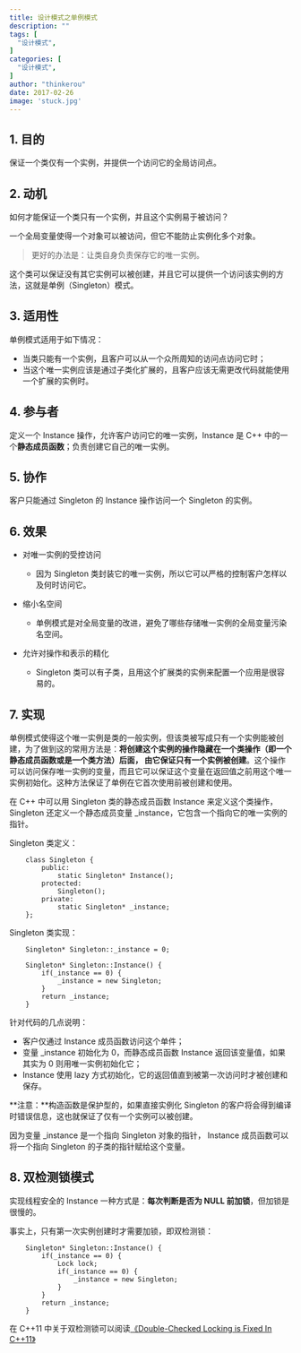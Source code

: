 ```yaml
---
title: 设计模式之单例模式
description: ""
tags: [
  "设计模式",
]
categories: [
  "设计模式",
]
author: "thinkerou"
date: 2017-02-26
image: 'stuck.jpg'
---
```



## 1. 目的

保证一个类仅有一个实例，并提供一个访问它的全局访问点。

## 2. 动机

如何才能保证一个类只有一个实例，并且这个实例易于被访问？

一个全局变量使得一个对象可以被访问，但它不能防止实例化多个对象。

> 更好的办法是：让类自身负责保存它的唯一实例。

这个类可以保证没有其它实例可以被创建，并且它可以提供一个访问该实例的方法，这就是单例（Singleton）模式。


## 3. 适用性

单例模式适用于如下情况：

- 当类只能有一个实例，且客户可以从一个众所周知的访问点访问它时；
- 当这个唯一实例应该是通过子类化扩展的，且客户应该无需更改代码就能使用一个扩展的实例时。

## 4. 参与者

定义一个 Instance 操作，允许客户访问它的唯一实例，Instance 是 C++ 中的一个**静态成员函数**；负责创建它自己的唯一实例。

## 5. 协作

客户只能通过 Singleton 的 Instance 操作访问一个 Singleton 的实例。

## 6. 效果

- 对唯一实例的受控访问
  - 因为 Singleton 类封装它的唯一实例，所以它可以严格的控制客户怎样以及何时访问它。
 
- 缩小名空间
  - 单例模式是对全局变量的改进，避免了哪些存储唯一实例的全局变量污染名空间。

- 允许对操作和表示的精化
  - Singleton 类可以有子类，且用这个扩展类的实例来配置一个应用是很容易的。

## 7. 实现

单例模式使得这个唯一实例是类的一般实例，但该类被写成只有一个实例能被创建，为了做到这的常用方法是：**将创建这个实例的操作隐藏在一个类操作（即一个静态成员函数或是一个类方法）后面， 由它保证只有一个实例被创建**。这个操作可以访问保存唯一实例的变量，而且它可以保证这个变量在返回值之前用这个唯一实例初始化。这种方法保证了单例在它首次使用前被创建和使用。

在 C++ 中可以用 Singleton 类的静态成员函数 Instance 来定义这个类操作， Singleton 还定义一个静态成员变量 _instance，它包含一个指向它的唯一实例的指针。

Singleton 类定义：

```
    class Singleton {
        public:
            static Singleton* Instance();
        protected:
            Singleton();
        private:
            static Singleton* _instance;
    };
```
  
Singleton 类实现：

```
    Singleton* Singleton::_instance = 0;
    
    Singleton* Singleton::Instance() {
        if(_instance == 0) {
            _instance = new Singleton;
        }
        return _instance;
    }
```

针对代码的几点说明：

- 客户仅通过 Instance 成员函数访问这个单件；
- 变量 _instance 初始化为 0，而静态成员函数 Instance 返回该变量值，如果其实为 0 则用唯一实例初始化它；
- Instance 使用 lazy 方式初始化，它的返回值直到被第一次访问时才被创建和保存。

**注意：**构造函数是保护型的，如果直接实例化 Singleton 的客户将会得到编译时错误信息，这也就保证了仅有一个实例可以被创建。

因为变量 _instance 是一个指向 Singleton 对象的指针， Instance 成员函数可以将一个指向 Singleton 的子类的指针赋给这个变量。

## 8. 双检测锁模式

实现线程安全的 Instance 一种方式是：**每次判断是否为 NULL 前加锁**，但加锁是很慢的。

事实上，只有第一次实例创建时才需要加锁，即双检测锁：

```
    Singleton* Singleton::Instance() {
        if(_instance == 0) {
            Lock lock;
            if(_instance == 0) {
                _instance = new Singleton;
            }
        }
        return _instance;
    }
```

在 C++11 中关于双检测锁可以阅读[《Double-Checked Locking is Fixed In C++11》](http://preshing.com/20130930/double-checked-locking-is-fixed-in-cpp11/)
